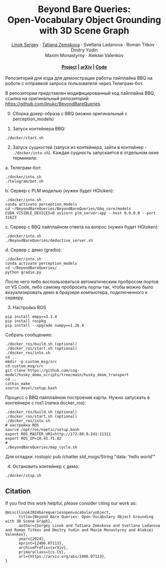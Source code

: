 <p align="center">

  <h1 align="center">Beyond Bare Queries: <br>
Open-Vocabulary Object Grounding <br> with 3D Scene Graph</h1>
  <p align="center">
    <a href="https://github.com/linukc">Linok Sergey</a>
    ·
    <a href="https://github.com/wingrune">Tatiana Zemskova</a>
    ·
    Svetlana Ladanova
    ·
    Roman Titkov
    ·
    Dmitry Yudin
    <br>
    Maxim Monastyrny
    ·
    Aleksei Valenkov
  </p>

  <h4 align="center"><a href="https://linukc.github.io/BeyondBareQueries/">Project</a> | <a href="http://arxiv.org/abs/2406.07113">arXiv</a> | <a href="https://github.com/linukc/BeyondBareQueries">Code</a></h4>
  <div align="center"></div>
</p>

Репозиторий для кода для демонстрации работы пайплайна BBQ на роботе с отправкой запроса пользователя через Телеграм-бот.

В репозитории представлен модифицированный код пайплайна BBQ, ссылка на оригинальный репозиторий: https://github.com/linukc/BeyondBareQueries.

0. Сборка докер-образа с BBQ (можно оригинальный с perception_models)

1. Запуск контейнера BBQ:

```
./docker/start.sh
```

2. Запуск сущностей (запуск из контейнера, зайти в контейнер - `./docker/into.sh`). Каждая сущность запускается в отдельном окне терминала:

a. Телеграм-бот:

```
./docker/into.sh
./telegram/bot.sh
```

b. Сервер с PLM моделью (нужен будет HGtoken):

```
./docker/into.sh
conda activate perception_models
cd ~/BeyondBareQueries/BeyondBareQueries/bbq_core/models
CUDA_VISIBLE_DEVICES=0 uvicorn plm_server:app --host 0.0.0.0 --port 31623
```

c. Сервер с BBQ пайплайном ответа на вопрос (нужен будет HGtoken):

```
./docker/into.sh
./BeyondBareQueries/deductive_server.sh
```

d. Сервер с демо (gradio):

```
./docker/into.sh
conda activate perception_models
cd ~/BeyondBareQueries/
python gradio.py
```

После чего либо воспользоваться автоматическим пробросом портов от VS Code, либо самому пробросить порты так, чтобы можно было визуализировать демо в браузере компьютера, подключенного к серверу.

3. Настройка ROS
```
pip install empy==3.3.4
pip install rospkg
pip install --upgrade numpy==1.26.4
```

Собрать сообщенияs:
```
./docker_ros/build.sh (optional)
./docker_ros/start.sh (optional)
./docker_ros/into.sh
cd ..
mkdir -p custom_msg/src
cd custom_msg/src
git clone https://github.com/cog-model/husky_demo_scripts/tree/main/husky_deom_transport
cd ..
catkin_make
source devel/setup.bash
```

Процесс с BBQ пайплайном построения карты. Нужно запускать в контейнере с ros1 (папка docker_ros):

```
./docker_ros/build.sh (optional)
./docker_ros/start.sh (optional)
./docker_ros/into.sh
# настройка ROS
source /opt/ros/noetic/setup.bash
export ROS_MASTER_URI=http://172.88.0.241:11311
export ROS_IP=10.43.71.82
#
./BeyondBareQueries/map_cycle.sh
```
Для отладки: rostopic pub /chatter std_msgs/String "data: 'hello world'"

4. Остановить контейнер с демо:

```
./docker/stop.sh
```

## Citation
If you find this work helpful, please consider citing our work as:
```
@misc{linok2024barequeriesopenvocabularyobject,
      title={Beyond Bare Queries: Open-Vocabulary Object Grounding with 3D Scene Graph}, 
      author={Sergey Linok and Tatiana Zemskova and Svetlana Ladanova and Roman Titkov and Dmitry Yudin and Maxim Monastyrny and Aleksei Valenkov},
      year={2024},
      eprint={2406.07113},
      archivePrefix={arXiv},
      primaryClass={cs.CV},
      url={https://arxiv.org/abs/2406.07113}, 
}
```